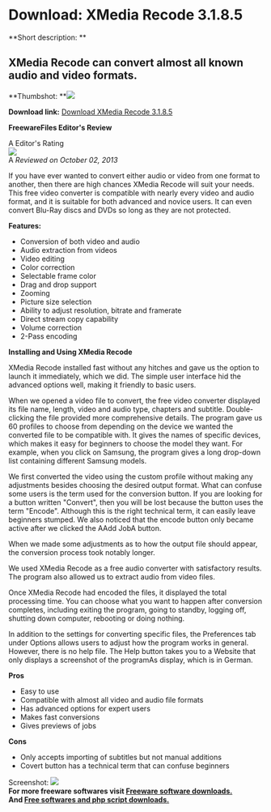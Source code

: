 # Download: XMedia Recode 3.1.8.5

**Short description: **

## XMedia Recode can convert almost all known audio and video formats.

  
**Thumbshot: **![](http://www.freewarefiles.com/screenshot/xmediarecode_md.jpg)   
  
**Download link:** [Download XMedia Recode 3.1.8.5](http://freesoftwares.boysofts.com/XMedia-Recode_program_47942.html)  
  

**FreewareFiles Editor's Review**  
  

A Editor's Rating  
![](http://www.freewarefiles.com/images/rating/5.gif)  
A _Reviewed on October 02, 2013_  
  
If you have ever wanted to convert either audio or video from one format to
another, then there are high chances XMedia Recode will suit your needs. This
free video converter is compatible with nearly every video and audio format,
and it is suitable for both advanced and novice users. It can even convert
Blu-Ray discs and DVDs so long as they are not protected.

**Features:**

  * Conversion of both video and audio 
  * Audio extraction from videos 
  * Video editing 
  * Color correction 
  * Selectable frame color 
  * Drag and drop support 
  * Zooming 
  * Picture size selection 
  * Ability to adjust resolution, bitrate and framerate 
  * Direct stream copy capability 
  * Volume correction 
  * 2-Pass encoding 

**Installing and Using XMedia Recode**

XMedia Recode installed fast without any hitches and gave us the option to
launch it immediately, which we did. The simple user interface hid the
advanced options well, making it friendly to basic users.

When we opened a video file to convert, the free video converter displayed its
file name, length, video and audio type, chapters and subtitle. Double-
clicking the file provided more comprehensive details. The program gave us 60
profiles to choose from depending on the device we wanted the converted file
to be compatible with. It gives the names of specific devices, which makes it
easy for beginners to choose the model they want. For example, when you click
on Samsung, the program gives a long drop-down list containing different
Samsung models.

We first converted the video using the custom profile without making any
adjustments besides choosing the desired output format. What can confuse some
users is the term used for the conversion button. If you are looking for a
button written "Convert", then you will be lost because the button uses the
term "Encode". Although this is the right technical term, it can easily leave
beginners stumped. We also noticed that the encode button only became active
after we clicked the AAdd JobA button.

When we made some adjustments as to how the output file should appear, the
conversion process took notably longer.

We used XMedia Recode as a free audio converter with satisfactory results. The
program also allowed us to extract audio from video files.

Once XMedia Recode had encoded the files, it displayed the total processing
time. You can choose what you want to happen after conversion completes,
including exiting the program, going to standby, logging off, shutting down
computer, rebooting or doing nothing.

In addition to the settings for converting specific files, the Preferences tab
under Options allows users to adjust how the program works in general.
However, there is no help file. The Help button takes you to a Website that
only displays a screenshot of the programAs display, which is in German.

**Pros**

  * Easy to use 
  * Compatible with almost all video and audio file formats 
  * Has advanced options for expert users 
  * Makes fast conversions 
  * Gives previews of jobs 

**Cons**

  * Only accepts importing of subtitles but not manual additions 
  * Covert button has a technical term that can confuse beginners 

  
  
Screenshot: ![](http://www.freewarefiles.com/screenshot/xmediarecode.jpg)  
**For more freeware softwares visit [Freeware software downloads.](http://freesoftwares.boysofts.com/)**   
**And [Free softwares and php script downloads.](http://www.boysofts.com/)**

